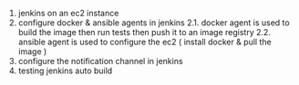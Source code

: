 1. jenkins on an ec2 instance
2. configure docker & ansible agents in jenkins
    2.1. docker agent is used to build the image then run tests then push it to an image registry
    2.2. ansible agent is used to configure the ec2 ( install docker & pull the image )
3. configure the notification channel in jenkins
4. testing jenkins auto build
